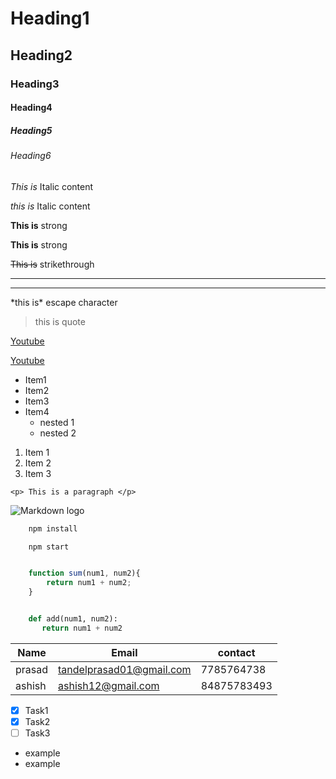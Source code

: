 <!--Heading-->

# Heading1
## Heading2
### Heading3
#### Heading4
##### Heading5
###### Heading6

<!--Italic-->

*This is* Italic content

_this is_ Italic content

<!--Strong-->

**This is** strong

__This is__ strong

<!--Strikethrough-->

~~This is~~ strikethrough

<!--Horizontal rule -->

___
 
---

<!-- To keep any charater on content to avoid syntex issue use backslash-->

\*this is\* escape character

<!--Blogquote-->

> this is quote

<!--Links-->

[Youtube](https://www.youtube.com)

<!--To give title in link just add after the link in double quotes and when you hover you can see the name-->

[Youtube](https://www.youtube.com "Ytubess")


<!--Unorder list-->

* Item1
* Item2
* Item3
* Item4
    * nested 1
    * nested 2

<!--Ordered List-->

1. Item 1
1. Item 2
1. Item 3

<!--Inline code block-->

`<p> This is a paragraph </p>`

<!--Images-->

![Markdown logo](https://markdown-here.com/img/icon256.png)


<!--Git Markdown-->

<!--Code block-->

```bash
    npm install

    npm start
```

```Javascript

    function sum(num1, num2){
        return num1 + num2;
    }
```
```Python

    def add(num1, num2):
       return num1 + num2
```

<!-- Table -->

| Name  | Email | contact |
|-------|-------|---------|
|prasad |tandelprasad01@gmail.com| 7785764738|
|ashish |ashish12@gmail.com|84875783493|


<!--Task list -->

* [x] Task1
* [x] Task2
* [ ] Task3

<!--Changes-->

* example
* example


